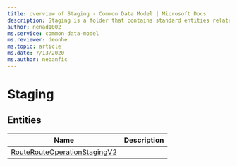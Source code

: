 ```yaml
---
title: overview of Staging - Common Data Model | Microsoft Docs
description: Staging is a folder that contains standard entities related to the Common Data Model.
author: nenad1002
ms.service: common-data-model
ms.reviewer: deonhe
ms.topic: article
ms.date: 7/13/2020
ms.author: nebanfic
---
```


# Staging


## Entities

|Name|Description|
|---|---|
|[RouteRouteOperationStagingV2](RouteRouteOperationStagingV2.md)||
